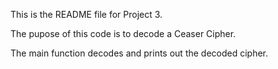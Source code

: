 This is the README file for Project 3.

The pupose of this code is to decode a Ceaser Cipher.

The main function decodes and prints out the decoded cipher.

